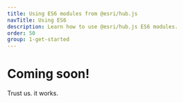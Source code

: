 ```yaml
---
title: Using ES6 modules from @esri/hub.js
navTitle: Using ES6
description: Learn how to use @esri/hub.js ES6 modules.
order: 50
group: 1-get-started
---
```


# Coming soon!

Trust us. it works.